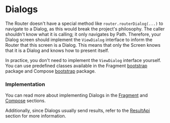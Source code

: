 # Dialogs

The Router doesn't have a special method like `router.routerDialog(...)` to navigate to a Dialog, as this would break the project's philosophy. The caller shouldn't know what it is calling; it only navigates by Path. Therefore, your Dialog screen should implement the `ViewDialog` interface to inform the Router that this screen is a Dialog. This means that only the Screen knows that it is a Dialog and knows how to present itself.

In practice, you don't need to implement the `ViewDialog` interface yourself. You can use predefined classes available in the Fragment [bootstrap](https://github.com/AlexExiv/Router-Android/blob/main/fragment/src/main/java/com/speakerboxlite/router/fragment/bootstrap/DialogFragment.kt) package and Compose [bootstrap](https://github.com/AlexExiv/Router-Android/tree/main/compose/src/main/java/com/speakerboxlite/router/compose/bootstrap) package.

### Implementation

You can read more about implementing Dialogs in the [Fragment](../platforms/fragments/dialogs.md) and [Compose](../platforms/compose/dialogs.md) sections.&#x20;

Additionally, since Dialogs usually send results, refer to the [ResultApi](../result-api.md) section for more information.

